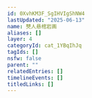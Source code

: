 ```yaml
---
id: 0XvhKM3F_SgIHVIgShNW4
lastUpdated: "2025-06-13"
name: 僰人悬棺岩画
aliases: []
layer: 4
categoryId: cat_1YBqIhJq
tagIds: []
nsfw: false
parent: ""
relatedEntries: []
timelineEvents: []
titledLinks: []
---
```


